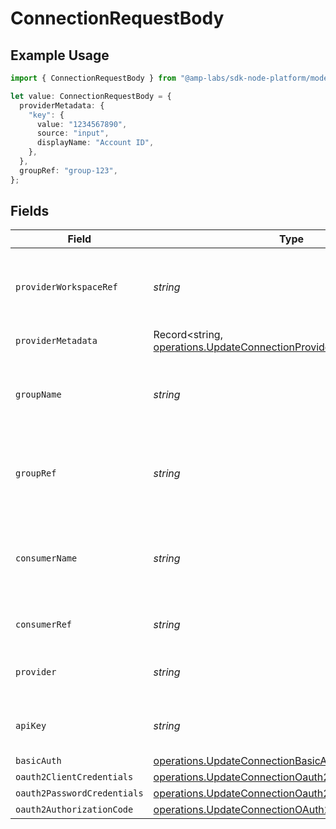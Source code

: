 # ConnectionRequestBody

## Example Usage

```typescript
import { ConnectionRequestBody } from "@amp-labs/sdk-node-platform/models/operations";

let value: ConnectionRequestBody = {
  providerMetadata: {
    "key": {
      value: "1234567890",
      source: "input",
      displayName: "Account ID",
    },
  },
  groupRef: "group-123",
};
```

## Fields

| Field                                                                                                                              | Type                                                                                                                               | Required                                                                                                                           | Description                                                                                                                        | Example                                                                                                                            |
| ---------------------------------------------------------------------------------------------------------------------------------- | ---------------------------------------------------------------------------------------------------------------------------------- | ---------------------------------------------------------------------------------------------------------------------------------- | ---------------------------------------------------------------------------------------------------------------------------------- | ---------------------------------------------------------------------------------------------------------------------------------- |
| `providerWorkspaceRef`                                                                                                             | *string*                                                                                                                           | :heavy_minus_sign:                                                                                                                 | The ID of the provider workspace that this connection belongs to.                                                                  |                                                                                                                                    |
| `providerMetadata`                                                                                                                 | Record<string, [operations.UpdateConnectionProviderMetadataInfo](../../models/operations/updateconnectionprovidermetadatainfo.md)> | :heavy_minus_sign:                                                                                                                 | N/A                                                                                                                                |                                                                                                                                    |
| `groupName`                                                                                                                        | *string*                                                                                                                           | :heavy_minus_sign:                                                                                                                 | The name of the user group that has access to this installation.                                                                   |                                                                                                                                    |
| `groupRef`                                                                                                                         | *string*                                                                                                                           | :heavy_minus_sign:                                                                                                                 | The ID of the user group that has access to this installation.                                                                     | group-123                                                                                                                          |
| `consumerName`                                                                                                                     | *string*                                                                                                                           | :heavy_minus_sign:                                                                                                                 | The name of the consumer that has access to this installation.                                                                     |                                                                                                                                    |
| `consumerRef`                                                                                                                      | *string*                                                                                                                           | :heavy_minus_sign:                                                                                                                 | The consumer reference.                                                                                                            |                                                                                                                                    |
| `provider`                                                                                                                         | *string*                                                                                                                           | :heavy_minus_sign:                                                                                                                 | The provider name (e.g. "salesforce", "hubspot")                                                                                   |                                                                                                                                    |
| `apiKey`                                                                                                                           | *string*                                                                                                                           | :heavy_minus_sign:                                                                                                                 | The API key to use for the connection.                                                                                             |                                                                                                                                    |
| `basicAuth`                                                                                                                        | [operations.UpdateConnectionBasicAuth](../../models/operations/updateconnectionbasicauth.md)                                       | :heavy_minus_sign:                                                                                                                 | N/A                                                                                                                                |                                                                                                                                    |
| `oauth2ClientCredentials`                                                                                                          | [operations.UpdateConnectionOauth2ClientCredentials](../../models/operations/updateconnectionoauth2clientcredentials.md)           | :heavy_minus_sign:                                                                                                                 | N/A                                                                                                                                |                                                                                                                                    |
| `oauth2PasswordCredentials`                                                                                                        | [operations.UpdateConnectionOauth2PasswordCredentials](../../models/operations/updateconnectionoauth2passwordcredentials.md)       | :heavy_minus_sign:                                                                                                                 | N/A                                                                                                                                |                                                                                                                                    |
| `oauth2AuthorizationCode`                                                                                                          | [operations.UpdateConnectionOAuth2AuthorizationCode](../../models/operations/updateconnectionoauth2authorizationcode.md)           | :heavy_minus_sign:                                                                                                                 | N/A                                                                                                                                |                                                                                                                                    |